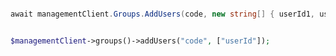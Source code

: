 ```python

```

```csharp
await managementClient.Groups.AddUsers(code, new string[] { userId1, userId2 });
```

```java

```

```php
$managementClient->groups()->addUsers("code", ["userId"]);
```
